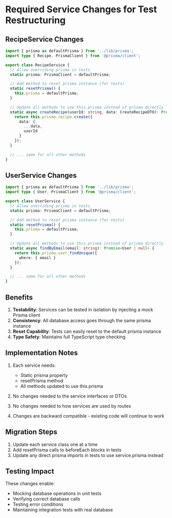 # Required Service Changes for Test Restructuring

## RecipeService Changes

```typescript
import { prisma as defaultPrisma } from '../lib/prisma';
import type { Recipe, PrismaClient } from '@prisma/client';

export class RecipeService {
  // Allow overriding prisma in tests
  static prisma: PrismaClient = defaultPrisma;

  // Add method to reset prisma instance (for tests)
  static resetPrisma() {
    this.prisma = defaultPrisma;
  }

  // Update all methods to use this.prisma instead of prisma directly
  static async createRecipe(userId: string, data: CreateRecipeDTO): Promise<Recipe> {
    return this.prisma.recipe.create({
      data: {
        ...data,
        userId
      }
    });
  }

  // ... same for all other methods
}
```

## UserService Changes

```typescript
import { prisma as defaultPrisma } from '../lib/prisma';
import type { User, PrismaClient } from '@prisma/client';

export class UserService {
  // Allow overriding prisma in tests
  static prisma: PrismaClient = defaultPrisma;

  // Add method to reset prisma instance (for tests)
  static resetPrisma() {
    this.prisma = defaultPrisma;
  }

  // Update all methods to use this.prisma instead of prisma directly
  static async findByEmail(email: string): Promise<User | null> {
    return this.prisma.user.findUnique({
      where: { email }
    });
  }

  // ... same for all other methods
}
```

## Benefits

1. **Testability**: Services can be tested in isolation by injecting a mock Prisma client
2. **Consistency**: All database access goes through the same prisma instance
3. **Reset Capability**: Tests can easily reset to the default prisma instance
4. **Type Safety**: Maintains full TypeScript type checking

## Implementation Notes

1. Each service needs:
   - Static prisma property
   - resetPrisma method
   - All methods updated to use this.prisma

2. No changes needed to the service interfaces or DTOs

3. No changes needed to how services are used by routes

4. Changes are backward compatible - existing code will continue to work

## Migration Steps

1. Update each service class one at a time
2. Add resetPrisma calls to beforeEach blocks in tests
3. Update any direct prisma imports in tests to use service.prisma instead

## Testing Impact

These changes enable:
- Mocking database operations in unit tests
- Verifying correct database calls
- Testing error conditions
- Maintaining integration tests with real database